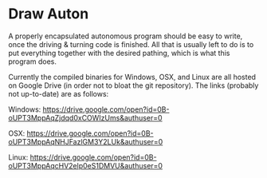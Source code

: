 Draw Auton
==========

A properly encapsulated autonomous program should be easy to write, once the driving & turning code is finished.
All that is usually left to do is to put everything together with the desired pathing, which is what this program
does.

Currently the compiled binaries for Windows, OSX, and Linux are all hosted on Google Drive (in order not to bloat
the git repository). The links (probably not up-to-date) are as follows:

Windows: https://drive.google.com/open?id=0B-oUPT3MppAqZjdqd0xCOWIzUms&authuser=0

OSX: https://drive.google.com/open?id=0B-oUPT3MppAqNHJFazlGM3Y2LUk&authuser=0

Linux: https://drive.google.com/open?id=0B-oUPT3MppAqcHV2elp0eS1DMVU&authuser=0

